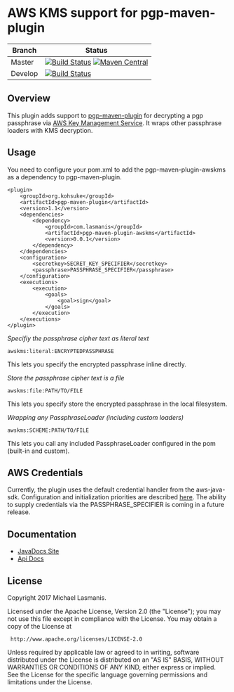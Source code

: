 AWS KMS support for pgp-maven-plugin
====================================

| Branch | Status |
| ------ | ------ |
|Master|[![Build Status](https://img.shields.io/travis/michaellasmanis/pgp-maven-plugin-awskms/master.svg)](https://travis-ci.org/michaellasmanis/pgp-maven-plugin-awskms/branches) [![Maven Central](https://maven-badges.herokuapp.com/maven-central/com.lasmanis/pgp-maven-plugin-awskms/badge.svg?style=flat)](https://maven-badges.herokuapp.com/maven-central/com.lasmanis/pgp-maven-plugin-awskms)|
|Develop|[![Build Status](https://img.shields.io/travis/michaellasmanis/pgp-maven-plugin-awskms/develop.svg)](https://travis-ci.org/michaellasmanis/pgp-maven-plugin-awskms/branches)|

Overview
--------

This plugin adds support to [pgp-maven-plugin](http://kohsuke.org/pgp-maven-plugin/) for decrypting a pgp passphrase via [AWS Key Management Service](https://aws.amazon.com/kms/).  It wraps other
passphrase loaders with KMS decryption.

Usage
-----

You need to configure your pom.xml to add the pgp-maven-plugin-awskms as a dependency to pgp-maven-plugin.

    <plugin>
        <groupId>org.kohsuke</groupId>
        <artifactId>pgp-maven-plugin</artifactId>
        <version>1.1</version>
        <dependencies>
            <dependency>
                <groupId>com.lasmanis</groupId>
                <artifactId>pgp-maven-plugin-awskms</artifactId>
                <version>0.0.1</version>
            </dependency>
        </dependencies>
        <configuration>
            <secretkey>SECRET_KEY_SPECIFIER</secretkey>
            <passphrase>PASSPHRASE_SPECIFIER</passphrase>
        </configuration>
        <executions>
            <execution>
                <goals>
                    <goal>sign</goal>
                </goals>
            </execution>
        </executions>
    </plugin>

*Specifiy the passphrase cipher text as literal text*

    awskms:literal:ENCRYPTEDPASSPHRASE

This lets you specify the encrypted passphrase inline directly.

*Store the passphrase cipher text is a file*

    awskms:file:PATH/TO/FILE

This lets you specify store the encrypted passphrase in the local filesystem.

*Wrapping any PassphraseLoader (including custom loaders)*

    awskms:SCHEME:PATH/TO/FILE

This lets you call any included PassphraseLoader configured in the pom (built-in and custom).

AWS Credentials
---------------

Currently, the plugin uses the default credential handler from the aws-java-sdk.  Configuration and initialization priorities are described [here](http://docs.aws.amazon.com/sdk-for-java/v1/developer-guide/setup-credentials.html).  The ability to supply credentials via the PASSPHRASE_SPECIFIER is coming in a future release.

Documentation
-------------

* [JavaDocs Site](https://michaellasmanis.github.io/pgp-maven-plugin-awskms/)
* [Api Docs](https://michaellasmanis.github.io/pgp-maven-plugin-awskms/apidocs/)

License
-------

Copyright 2017 Michael Lasmanis.

Licensed under the Apache License, Version 2.0 (the "License");
you may not use this file except in compliance with the License.
You may obtain a copy of the License at

     http://www.apache.org/licenses/LICENSE-2.0

Unless required by applicable law or agreed to in writing, software
distributed under the License is distributed on an "AS IS" BASIS,
WITHOUT WARRANTIES OR CONDITIONS OF ANY KIND, either express or implied.
See the License for the specific language governing permissions and
limitations under the License.


